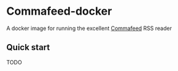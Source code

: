 # Commafeed-docker

A docker image for running the excellent [Commafeed](https://github.com/Athou/commafeed) RSS reader

## Quick start

TODO
